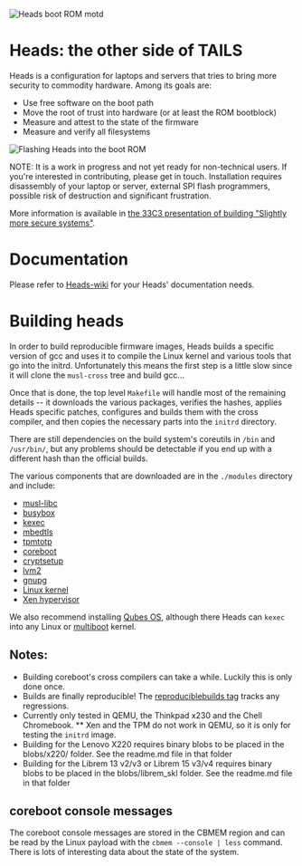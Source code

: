 ![Heads boot ROM motd](https://farm9.staticflickr.com/8638/28577284936_c91100d1f7_z_d.jpg)

Heads: the other side of TAILS
===

Heads is a configuration for laptops and servers that tries to bring
more security to commodity hardware.  Among its goals are:

* Use free software on the boot path
* Move the root of trust into hardware (or at least the ROM bootblock)
* Measure and attest to the state of the firmware
* Measure and verify all filesystems

![Flashing Heads into the boot ROM](https://farm1.staticflickr.com/553/30969183324_c31d8f2dee_z_d.jpg)

NOTE: It is a work in progress and not yet ready for non-technical users.
If you're interested in contributing, please get in touch.
Installation requires disassembly of your laptop or server,
external SPI flash programmers, possible risk of destruction and
significant frustration.

More information is available in [the 33C3 presentation of building "Slightly more secure systems"](https://trmm.net/Heads_33c3).

Documentation
===
Please refer to [Heads-wiki](https://github.com/osresearch/heads-wiki/blob/master/index.md) for your Heads' documentation needs.


Building heads
===

In order to build reproducible firmware images, Heads builds a specific
version of gcc and uses it to compile the Linux kernel and various tools
that go into the initrd.  Unfortunately this means the first step is a
little slow since it will clone the `musl-cross` tree and build gcc...

Once that is done, the top level `Makefile` will handle most of the
remaining details -- it downloads the various packages, verifies the
hashes, applies Heads specific patches, configures and builds them
with the cross compiler, and then copies the necessary parts into
the `initrd` directory.

There are still dependencies on the build system's coreutils in
`/bin` and `/usr/bin/`, but any problems should be detectable if you
end up with a different hash than the official builds.

The various components that are downloaded are in the `./modules`
directory and include:

* [musl-libc](https://www.musl-libc.org/)
* [busybox](https://busybox.net/)
* [kexec](https://wiki.archlinux.org/index.php/kexec)
* [mbedtls](https://tls.mbed.org/)
* [tpmtotp](https://trmm.net/Tpmtotp)
* [coreboot](https://www.coreboot.org/)
* [cryptsetup](https://gitlab.com/cryptsetup/cryptsetup)
* [lvm2](https://sourceware.org/lvm2/)
* [gnupg](https://www.gnupg.org/)
* [Linux kernel](https://kernel.org)
* [Xen hypervisor](https://www.xenproject.org/)

We also recommend installing [Qubes OS](https://www.qubes-os.org/),
although there Heads can `kexec` into any Linux or
[multiboot](https://www.gnu.org/software/grub/manual/multiboot/multiboot.html)
kernel.

Notes:
---

* Building coreboot's cross compilers can take a while.  Luckily this is only done once.
* Builds are finally reproducible! The [reproduciblebuilds tag](https://github.com/osresearch/heads/issues?q=is%3Aopen+is%3Aissue+milestone%3Areproduciblebuilds) tracks any regressions.
* Currently only tested in QEMU, the Thinkpad x230 and the Chell Chromebook.
** Xen and the TPM do not work in QEMU, so it is only for testing the `initrd` image.
* Building for the Lenovo X220 requires binary blobs to be placed in the blobs/x220/ folder.
See the readme.md file in that folder
* Building for the Librem 13 v2/v3 or Librem 15 v3/v4 requires binary blobs to be placed in
the blobs/librem_skl folder. See the readme.md file in that folder

coreboot console messages
---
The coreboot console messages are stored in the CBMEM region
and can be read by the Linux payload with the `cbmem --console | less`
command.  There is lots of interesting data about the state of the
system.
